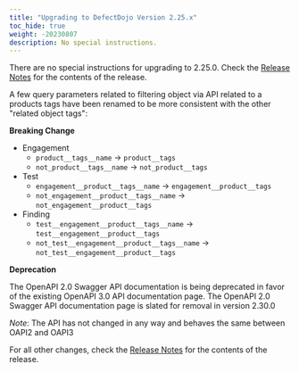 ```yaml
---
title: "Upgrading to DefectDojo Version 2.25.x"
toc_hide: true
weight: -20230807
description: No special instructions.
---
```

There are no special instructions for upgrading to 2.25.0. Check the [Release Notes](https://github.com/DefectDojo/django-DefectDojo/releases/tag/2.25.0) for the contents of the release.

A few query parameters related to filtering object via API related to a products tags have been renamed to be more consistent with the other "related object tags":

**Breaking Change**

 - Engagement
   - `product__tags__name` -> `product__tags` 
   - `not_product__tags__name` -> `not_product__tags` 
 - Test
   - `engagement__product__tags__name` -> `engagement__product__tags`
   - `not_engagement__product__tags__name` -> `not_engagement__product__tags`
 - Finding
   - `test__engagement__product__tags__name` -> `test__engagement__product__tags`
   - `not_test__engagement__product__tags__name` -> `not_test__engagement__product__tags`

**Deprecation**

The OpenAPI 2.0 Swagger API documentation is being deprecated in favor of the existing
OpenAPI 3.0 API documentation page. The OpenAPI 2.0 Swagger API documentation page is
slated for removal in version 2.30.0

*Note*: The API has not changed in any way and behaves the same between OAPI2 and OAPI3

For all other changes, check the [Release Notes](https://github.com/DefectDojo/django-DefectDojo/releases/tag/2.25.0) for the contents of the release.
